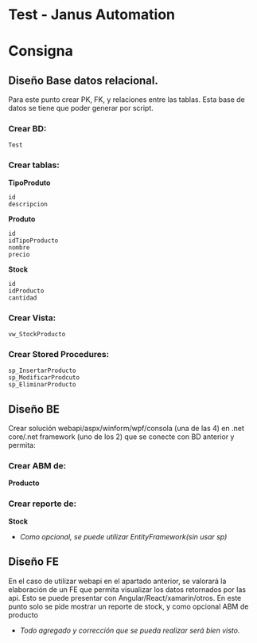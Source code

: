 # Test - Janus Automation

# Consigna

## Diseño Base datos relacional.

Para este punto crear PK, FK, y relaciones entre las tablas. Esta base de datos se tiene que poder generar por script.

### Crear BD:
```
Test
```
### Crear tablas:
**TipoProduto**
```
id
descripcion
```

**Produto**
```
id
idTipoProducto
nombre
precio  
```

**Stock**
```
id
idProducto
cantidad
```

### Crear Vista:
``` 
vw_StockProducto 
```

### Crear Stored Procedures:
```
sp_InsertarProducto
sp_ModificarProdcuto
sp_EliminarProducto 
```

## Diseño BE

Crear solución webapi/aspx/winform/wpf/consola (una de las 4) en .net core/.net framework (uno de los 2) que se conecte con BD anterior y permita:

### Crear ABM de:
**Producto**

### Crear reporte de:
**Stock**

- *Como opcional, se puede utilizar EntityFramework(sin usar sp)*

## Diseño FE

En el caso de utilizar webapi en el apartado anterior, se valorará la elaboración de un FE que permita visualizar los datos retornados por las api. Esto se puede presentar con Angular/React/xamarin/otros.
En este punto solo se pide mostrar un reporte de stock, y como opcional ABM de producto

- *Todo agregado y corrección que se pueda realizar será bien visto.*
